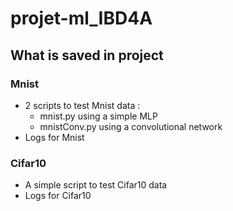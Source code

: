 # projet-ml_IBD4A

## What is saved in project

### Mnist

- 2 scripts to test Mnist data : 
	- mnist.py using a simple MLP
	- mnistConv.py using a convolutional network
- Logs for Mnist

### Cifar10

- A simple script to test Cifar10 data
- Logs for Cifar10
